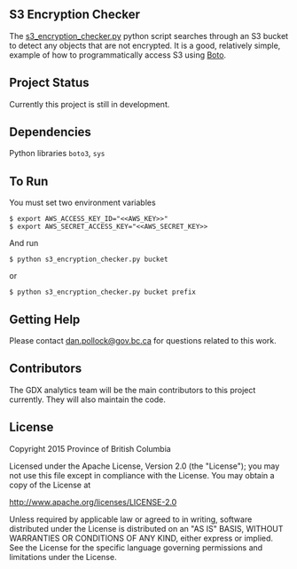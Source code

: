 ## S3 Encryption Checker

The [s3_encryption_checker.py](s3_encryption_checker.py) python script searches through an S3 bucket to detect any objects that are not encrypted. It is a good, relatively simple, example of how to programmatically access S3 using [Boto](http://boto.cloudhackers.com/en/latest/).

## Project Status

Currently this project is still in development.

## Dependencies

Python libraries `boto3`, `sys`

## To Run

You must set two environment variables
```
$ export AWS_ACCESS_KEY_ID="<<AWS_KEY>>"
$ export AWS_SECRET_ACCESS_KEY="<<AWS_SECRET_KEY>>
```

And run
```
$ python s3_encryption_checker.py bucket
```
or
```
$ python s3_encryption_checker.py bucket prefix
```

## Getting Help

Please contact dan.pollock@gov.bc.ca for questions related to this work. 

## Contributors

The GDX analytics team will be the main contributors to this project currently. They will also maintain the code. 


## License

Copyright 2015 Province of British Columbia

Licensed under the Apache License, Version 2.0 (the "License");
you may not use this file except in compliance with the License.
You may obtain a copy of the License at

   http://www.apache.org/licenses/LICENSE-2.0

Unless required by applicable law or agreed to in writing, software
distributed under the License is distributed on an "AS IS" BASIS,
WITHOUT WARRANTIES OR CONDITIONS OF ANY KIND, either express or implied.
See the License for the specific language governing permissions and limitations under the License.

